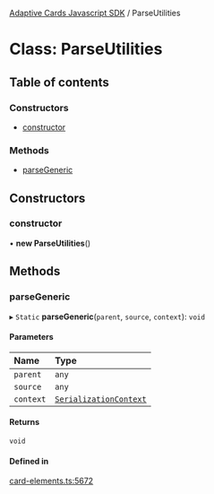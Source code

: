 [Adaptive Cards Javascript SDK](../README.md) / ParseUtilities

# Class: ParseUtilities

## Table of contents

### Constructors

- [constructor](ParseUtilities.md#constructor)

### Methods

- [parseGeneric](ParseUtilities.md#parsegeneric)

## Constructors

### constructor

• **new ParseUtilities**()

## Methods

### parseGeneric

▸ `Static` **parseGeneric**(`parent`, `source`, `context`): `void`

#### Parameters

| Name | Type |
| :------ | :------ |
| `parent` | `any` |
| `source` | `any` |
| `context` | [`SerializationContext`](SerializationContext.md) |

#### Returns

`void`

#### Defined in

[card-elements.ts:5672](https://github.com/asseco-see/AdaptiveCards/blob/1f0afdc45/source/nodejs/adaptivecards/src/card-elements.ts#L5672)
